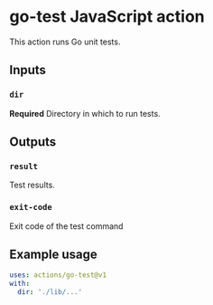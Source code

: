 <!--
    Licensed to the Apache Software Foundation (ASF) under one
    or more contributor license agreements.  See the NOTICE file
    distributed with this work for additional information
    regarding copyright ownership.  The ASF licenses this file
    to you under the Apache License, Version 2.0 (the
    "License"); you may not use this file except in compliance
    with the License.  You may obtain a copy of the License at

      http://www.apache.org/licenses/LICENSE-2.0

    Unless required by applicable law or agreed to in writing,
    software distributed under the License is distributed on an
    "AS IS" BASIS, WITHOUT WARRANTIES OR CONDITIONS OF ANY
    KIND, either express or implied.  See the License for the
    specific language governing permissions and limitations
    under the License.
-->

# go-test JavaScript action

This action runs Go unit tests.

## Inputs

### `dir`

**Required** Directory in which to run tests.

## Outputs

### `result`

Test results.

### `exit-code`

Exit code of the test command

## Example usage
```yaml
uses: actions/go-test@v1
with:
  dir: './lib/...'
```
